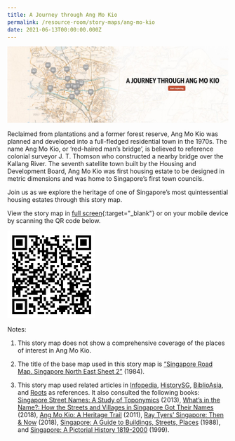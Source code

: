```yaml
---
title: A Journey through Ang Mo Kio
permalink: /resource-room/story-maps/ang-mo-kio
date: 2021-06-13T00:00:00.000Z
---
```

<img src="/images/storymap-image-ang-mo-kio.png" alt="storymap-ang-mo-kio"/>

Reclaimed from plantations and a former forest reserve, Ang Mo Kio was planned and developed into a full-fledged residential town in the 1970s. The name Ang Mo Kio, or ‘red-haired man’s bridge’, is believed to reference colonial surveyor J. T. Thomson who constructed a nearby bridge over the Kallang River. The seventh satellite town built by the Housing and Development Board, Ang Mo Kio was first housing estate to be designed in metric dimensions and was home to Singapore’s first town councils.

Join us as we explore the heritage of one of Singapore’s most quintessential housing estates through this story map.

View the story map in [full screen](https://uploads.knightlab.com/storymapjs/04f5c05311b7e48aadefd0cdd269c308/ang-mo-kio/index.html){:target="_blank"} or on your mobile device by scanning the QR code below.

<img src="/images/qr-code-storymap-ang-mo-kio.png" alt="qr-code-storymap-ang-mo-kio" style="width:200px;" />

Notes:

1. This story map does not show a comprehensive coverage of the places of interest in Ang Mo Kio.

2. The title of the base map used in this story map is [“Singapore Road Map. Singapore North East Sheet 2”](https://www.nas.gov.sg/archivesonline/maps_building_plans/record-details/fb5d8a39-115c-11e3-83d5-0050568939ad) (1984).

3. This story map used related articles in [Infopedia](https://eresources.nlb.gov.sg/infopedia/), [HistorySG](http://eresources.nlb.gov.sg/history), [BiblioAsia](https://www.nlb.gov.sg/Browse/BiblioAsia.aspx), and [Roots](https://www.roots.sg/) as references. It also consulted the following books: [Singapore Street Names: A Study of Toponymics](https://eservice.nlb.gov.sg/item_holding.aspx?bid=200123850) (2013), [What’s in the Name?: How the Streets and Villages in Singapore Got Their Names](https://eservice.nlb.gov.sg/item_holding.aspx?bid=202924449) (2018), [Ang Mo Kio: A Heritage Trail](https://eservice.nlb.gov.sg/item_holding.aspx?bid=14119281) (2011), [Ray Tyers’ Singapore: Then & Now](https://eservice.nlb.gov.sg/item_holding.aspx?bid=203784837) (2018), [Singapore: A Guide to Buildings, Streets, Places](http://eservice.nlb.gov.sg/item_holding.aspx?bid=4712298) (1988), and [Singapore: A Pictorial History 1819-2000](http://eservice.nlb.gov.sg/item_holding.aspx?bid=9651676) (1999).